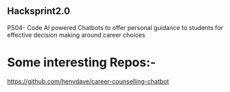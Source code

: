 ## Hacksprint2.0
PS04-  Code AI powered Chatbots to offer personal guidance to students for effective decision making around career choices

# Some interesting Repos:-
https://github.com/henydave/career-counselling-chatbot
